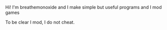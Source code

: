 Hi! I'm breathemonoxide and I make simple but useful programs and I mod games 

To be clear I mod, I do not cheat.

